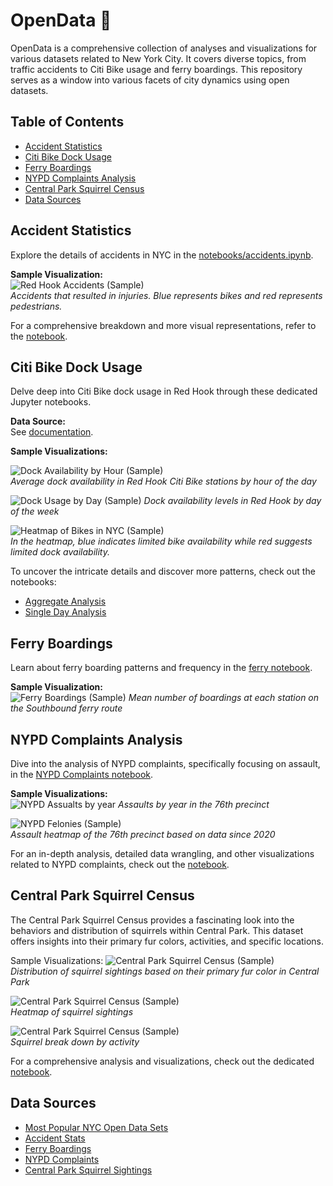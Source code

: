 # OpenData 🗽

OpenData is a comprehensive collection of analyses and visualizations for various datasets related to New York City. It
covers diverse topics, from traffic accidents to Citi Bike usage and ferry boardings. This repository serves as a window
into various facets of city dynamics using open datasets.

## Table of Contents

- [Accident Statistics](#accident-statistics)
- [Citi Bike Dock Usage](#citi-bike-dock-usage)
- [Ferry Boardings](#ferry-boardings)
- [NYPD Complaints Analysis](#nypd-complaints-analysis)
- [Central Park Squirrel Census](#central-park-squirrel-census)
- [Data Sources](#data-sources)

## Accident Statistics

Explore the details of accidents in NYC in the [notebooks/accidents.ipynb](notebooks/accidents.ipynb).

**Sample Visualization:**  
![Red Hook Accidents (Sample)](resources/red-hook-accidents.png)  
*Accidents that resulted in injuries. Blue represents bikes and red represents pedestrians.*

For a comprehensive breakdown and more visual representations, refer to the [notebook](notebooks/accidents.ipynb).

## Citi Bike Dock Usage

Delve deep into Citi Bike dock usage in Red Hook through these dedicated Jupyter notebooks.

**Data Source:**  
See [documentation](docs/red-hook-time-series.md).

**Sample Visualizations:**

![Dock Availability by Hour (Sample)](resources/dock-availability-by-hour.png)  
*Average dock availability in Red Hook Citi Bike stations by hour of the day*

![Dock Usage by Day (Sample)](resources/dock-usage-by-day.png)
*Dock availability levels in Red Hook by day of the week*

![Heatmap of Bikes in NYC (Sample)](resources/heatmap-bikes-nyc.png)  
*In the heatmap, blue indicates limited bike availability while red suggests limited dock availability.*

To uncover the intricate details and discover more patterns, check out the notebooks:

- [Aggregate Analysis](notebooks/citi_bike_all.ipynb)
- [Single Day Analysis](notebooks/citi_bike_single_day.ipynb)

## Ferry Boardings

Learn about ferry boarding patterns and frequency in the [ferry notebook](notebooks/ferry.ipynb).

**Sample Visualization:**  
![Ferry Boardings (Sample)](resources/ferry-boardings.png)
*Mean number of boardings at each station on the Southbound ferry route*

## NYPD Complaints Analysis

Dive into the analysis of NYPD complaints, specifically focusing on assault, in
the [NYPD Complaints notebook](notebooks/nypd_complaints.ipynb).

**Sample Visualizations:**  
![NYPD Assualts by year](resources/assaults-by-year.png)
*Assaults by year in the 76th precinct*

![NYPD Felonies (Sample)](resources/nypd-felonies.png)  
*Assault heatmap of the 76th precinct based on data since 2020*

For an in-depth analysis, detailed data wrangling, and other visualizations related to NYPD complaints, check out
the [notebook](notebooks/nypd_complaints.ipynb).

## Central Park Squirrel Census

The Central Park Squirrel Census provides a fascinating look into the behaviors and distribution of squirrels within
Central Park. This dataset offers insights into their primary fur colors, activities, and specific locations.

Sample Visualizations:
![Central Park Squirrel Census (Sample)](resources/squirrels.png)  
*Distribution of squirrel sightings based on their primary fur color in Central Park*

![Central Park Squirrel Census (Sample)](resources/squirrel_heatmap.jpeg)  
*Heatmap of squirrel sightings*

![Central Park Squirrel Census (Sample)](resources/squirrel-activity.png)  
*Squirrel break down by activity*

For a comprehensive analysis and visualizations, check out the dedicated [notebook](notebooks/squirrel_census.ipynb).

## Data Sources

* [Most Popular NYC Open Data Sets](https://data.cityofnewyork.us/browse?sortBy=most_accessed&utf8=%E2%9C%93)
* [Accident Stats](https://data.cityofnewyork.us/Public-Safety/Motor-Vehicle-Collisions-Crashes/h9gi-nx95)
* [Ferry Boardings](https://data.cityofnewyork.us/Transportation/NYC-Ferry-Ridership/t5n6-gx8c)
* [NYPD Complaints](https://data.cityofnewyork.us/Public-Safety/NYPD-Complaint-Data-Historic/qgea-i56i)
* [Central Park Squirrel Sightings](https://data.cityofnewyork.us/Environment/2018-Central-Park-Squirrel-Census-Squirrel-Data/vfnx-vebw)